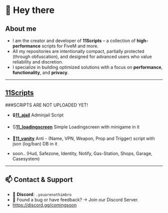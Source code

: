 # 👋 Hey there


## About me
- I am the creator and developer of **11Scripts** – a collection of **high-performance** scripts for FiveM and more.
- All my repositories are intentionally compact, partially protected (through obfuscation), and designed for advanced users who value reliability and discretion.
- I specialize in building optimized solutions with a focus on **performance**, **functionality**, and **privacy**.

---

## [11Scripts](https://comingsoon.com)

###SCRIPTS ARE NOT UPLOADED YET!

- 🔒[**11_ajail**](https://comingsoon.com) Adminjail Script

- 🔃[**11_loadingscreen**](https://comingsoon.com)
  Simple Loadingscreen with minigame in it

- 🛜[**11_vanity**](https://comingsoon.com)
  Anti - (Name, VPN, Weapon, Prop and Trigger) script with json (log/ban) DB in it



- soon.. (Hud, Safezone, Identity, Notify, Gas-Station, Shops, Garage, Casesystem)
  
---

## 📫 Contact & Support

- 💬 **Discord**: `.youarenothimbro`
- 🐛 Found a bug or have feedback? → Join our Discord Server.  
- https://discord.gg/comingsoon
